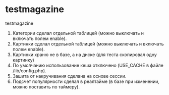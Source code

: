 # testmagazine
testmagazine
1) Категории сделал отдельной таблицей (можно выключать и включать полем enable).
2) Картинки сделал отдельной таблицей (можно выключать и включать полем enable).
3) Картинки храню не в базе, а на диске (для теста скопировал одну картинку)
4) По умолчанию использование кеша отключено (USE_CACHE в файле /lib/config.php).
5) Зашита от накручивания сделана на основе сессии.
6) Подсчет популярности сделал в реалтайме (в базе при изменении, можно поставить по таймеру).
